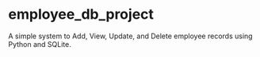 # employee_db_project
A simple system to Add, View, Update, and Delete employee records using Python and SQLite.
